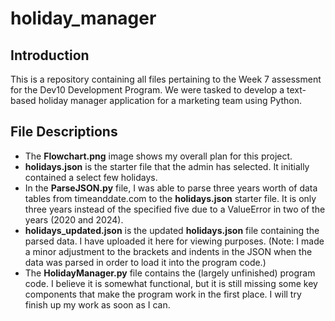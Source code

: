 # holiday_manager

## Introduction
This is a repository containing all files pertaining to the Week 7 assessment for the Dev10 Development Program. We were tasked to develop a text-based holiday manager application for a marketing team using Python.

## File Descriptions
- The **Flowchart.png** image shows my overall plan for this project.
- **holidays.json** is the starter file that the admin has selected. It initially contained a select few holidays.
- In the **ParseJSON.py** file, I was able to parse three years worth of data tables from timeanddate.com to the **holidays.json** starter file. It is only three years instead of the specified five due to a ValueError in two of the years (2020 and 2024). 
- **holidays_updated.json** is the updated **holidays.json** file containing the parsed data. I have uploaded it here for viewing purposes. (Note: I made a minor adjustment to the brackets and indents in the JSON when the data was parsed in order to load it into the program code.) 
- The **HolidayManager.py** file contains the (largely unfinished) program code. I believe it is somewhat functional, but it is still missing some key components that make the program work in the first place. I will try finish up my work as soon as I can.
